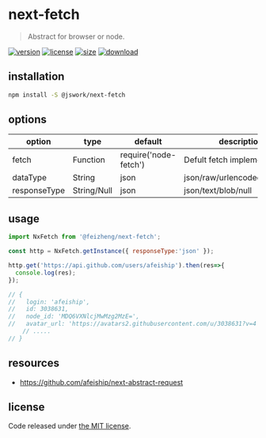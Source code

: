 # next-fetch
> Abstract for browser or node.

[![version][version-image]][version-url]
[![license][license-image]][license-url]
[![size][size-image]][size-url]
[![download][download-image]][download-url]

## installation
```bash
npm install -S @jswork/next-fetch
```

## options
| option       | type        | default               | description                       |
| ------------ | ----------- | --------------------- | --------------------------------- |
| fetch        | Function    | require('node-fetch') | Defult fetch implement            |
| dataType     | String      | json                  | json/raw/urlencoded/multipart     |
| responseType | String/Null | json                  | json/text/blob/null               |

## usage
```js
import NxFetch from '@feizheng/next-fetch';

const http = NxFetch.getInstance({ responseType:'json' });

http.get('https://api.github.com/users/afeiship').then(res=>{
  console.log(res);
});

// {
//   login: 'afeiship',
//   id: 3038631,
//   node_id: 'MDQ6VXNlcjMwMzg2MzE=',
//   avatar_url: 'https://avatars2.githubusercontent.com/u/3038631?v=4',
    // .....
// }
```

## resources
- https://github.com/afeiship/next-abstract-request

## license
Code released under [the MIT license](https://github.com/afeiship/next-fetch/blob/master/LICENSE.txt).

[version-image]: https://img.shields.io/npm/v/@jswork/next-fetch
[version-url]: https://npmjs.org/package/@jswork/next-fetch

[license-image]: https://img.shields.io/npm/l/@jswork/next-fetch
[license-url]: https://github.com/afeiship/next-fetch/blob/master/LICENSE.txt

[size-image]: https://img.shields.io/bundlephobia/minzip/@jswork/next-fetch
[size-url]: https://github.com/afeiship/next-fetch/blob/master/dist/next-fetch.min.js

[download-image]: https://img.shields.io/npm/dm/@jswork/next-fetch
[download-url]: https://www.npmjs.com/package/@jswork/next-fetch
